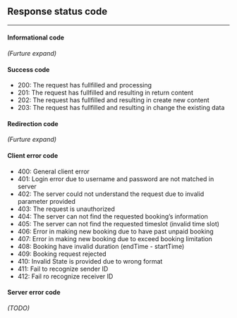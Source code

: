 ## Response status code
---


#### **Informational code**
*(Furture expand)*

#### **Success code**
- 200: The request has fullfilled and processing
- 201: The request has fullfilled and resulting in return content 
- 202: The request has fullfilled and resulting in create new content
- 203: The request has fullfilled and resulting in change the existing data

#### **Redirection code**
*(Furture expand)*

#### **Client error code**
- 400: General client error 
- 401: Login error due to username and password are not matched in server
- 402: The server could not understand the request due to invalid parameter provided
- 403: The request is unauthorized
- 404: The server can not find the requested booking’s information
- 405: The server can not find the requested timeslot (invalid time slot)
- 406: Error in making new booking due to have past unpaid booking
- 407: Error in making new booking due to exceed booking limitation
- 408: Booking have invalid duration (endTime - startTime)
- 409: Booking request rejected
- 410: Invalid State is provided due to wrong format
- 411: Fail to recognize sender ID
- 412: Fail ro recognize receiver ID


#### **Server error code**
*(TODO)*


